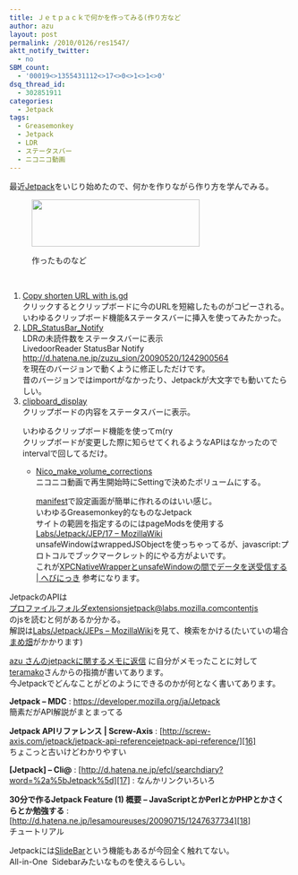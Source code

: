 ```yaml
---
title: Ｊｅｔｐａｃｋで何かを作ってみる(作り方など
author: azu
layout: post
permalink: /2010/0126/res1547/
aktt_notify_twitter:
  - no
SBM_count:
  - '00019<>1355431112<>17<>0<>1<>1<>0'
dsq_thread_id:
  - 302851911
categories:
  - Jetpack
tags:
  - Greasemonkey
  - Jetpack
  - LDR
  - ステータスバー
  - ニコニコ動画
---
```

最近[Jetpack][1]をいじり始めたので、何かを作りながら作り方を学んでみる。<figure id="attachment_1549" style="width: 300px;" class="wp-caption alignnone">

[][2][<img class="alignnone size-medium wp-image-1550" title="2010-01-26 16-38-15" src="http://wordpress.local/wp-content/uploads/2010/01/2010-01-26-16-38-15-300x84.png" alt="" width="300" height="84" />][3]<figcaption class="wp-caption-text">作ったものなど</figcaption></figure> 
<br class="spacer_" />

1.  [Copy shorten URL with is.gd][4]  
    クリックするとクリップボードに今のURLを短縮したものがコピーされる。  
    いわゆるクリップボード機能&ステータスバーに挿入を使ってみたかった。
2.  [LDR\_StatusBar\_Notify][5]  
    LDRの未読件数をステータスバーに表示  
    LivedoorReader StatusBar Notify  
    http://d.hatena.ne.jp/zuzu_sion/20090520/1242900564  
    を現在のバージョンで動くように修正しただけです。  
    昔のバージョンではimportがなかったり、Jetpackが大文字でも動いてたらしい。
3.  [clipboard_display][6]  
    クリップボードの内容をステータスバーに表示。</p> 
    いわゆるクリップボード機能を使ってm(ry  
    クリップボードが変更した際に知らせてくれるようなAPIはなかったのでintervalで回してるだけ。</li> 
    *   [Nico\_make\_volume_corrections  
        ][7]ニコニコ動画で再生開始時にSettingで決めたボリュームにする。</p> 
        [manifest][8]で設定画面が簡単に作れるのはいい感じ。  
        いわゆるGreasemonkey的なものなJetpack  
        サイトの範囲を指定するのにはpageModsを使用する  
        [Labs/Jetpack/JEP/17 &#8211; MozillaWiki  
        ][9]unsafeWindowはwrappedJSObjectを使っちゃってるが、javascript:プロトコルでブックマークレット的にやる方がよいです。  
        これが[XPCNativeWrapperとunsafeWindowの間でデータを送受信する | へびにっき][10] 参考になります。</li> </ol> 
        JetpackのAPIは  
        プロファイルフォルダextensionsjetpack@labs.mozilla.comcontentjs  
        のjsを読むと何があるか分かる。  
        解説は[Labs/Jetpack/JEPs &#8211; MozillaWiki][11]を見て、検索をかける(たいていの場合[まめ畑][12]がかかります)
        
        [azu さんのjetpackに関するメモに返信][13] に自分がメモったことに対して[teramako][14]さんからの指摘が書いてあります。  
        今Jetpackでどんなことがどのようにできるのかが何となく書いてあります。
        
        **Jetpack &#8211; MDC**
        :   [https://developer.mozilla.org/ja/Jetpack ][15]   
            簡素だがAPI解説がまとまってる
        
        **Jetpack APIリファレンス | Screw-Axis**
        :   [http://screw-axis.com/jetpack/jetpack-api-referencejetpack-api-reference/][16]  
            ちょこっと古いけどわかりやすい
        
        **[Jetpack] &#8211; Cli@**
        :   [http://d.hatena.ne.jp/efcl/searchdiary?word=%2a%5bJetpack%5d][17]
        :   なんかリンクいろいろ
        
        **30分で作るJetpack Feature (1) 概要 &#8211; JavaScriptとかPerlとかPHPとかさくらとか勉強する**
        :   [http://d.hatena.ne.jp/lesamoureuses/20090715/1247637734][18]  
            チュートリアル
        
        Jetpackには[SlideBar][19]という機能もあるが今回全く触れてない。  
        All-in-One  Sidebarみたいなものを使えるらしい。
        
        <br class="spacer_" />

 [1]: https://jetpack.mozillalabs.com/
 [2]: http://wordpress.local/wp-content/uploads/2010/01/sshot-2010-01-26-1.png
 [3]: http://wordpress.local/wp-content/uploads/2010/01/2010-01-26-16-38-15.png
 [4]: http://jetpackgallery.mozillalabs.com/jetpacks/301
 [5]: http://jetpackgallery.mozillalabs.com/jetpacks/320
 [6]: http://jetpackgallery.mozillalabs.com/jetpacks/322
 [7]: http://jetpackgallery.mozillalabs.com/jetpacks/321
 [8]: https://developer.mozilla.org/ja/Jetpack/Storage/Settings
 [9]: https://wiki.mozilla.org/Labs/Jetpack/JEP/17
 [10]: http://wp.serpere.info/archives/1107
 [11]: https://wiki.mozilla.org/Labs/Jetpack/JEPs
 [12]: http://d.hatena.ne.jp/con_mame/
 [13]: http://gist.github.com/282717
 [14]: http://d.hatena.ne.jp/teramako/
 [15]: https://developer.mozilla.org/ja/Jetpack "Jetpack - MDC"
 [16]: http://screw-axis.com/jetpack/jetpack-api-referencejetpack-api-reference/ "Jetpack APIリファレンス | Screw-Axis"
 [17]: http://d.hatena.ne.jp/efcl/searchdiary?word=%2a%5bJetpack%5d "[Jetpack] - Cli@"
 [18]: http://d.hatena.ne.jp/lesamoureuses/20090715/1247637734 "30分で作るJetpack Feature (1) 概要 - JavaScriptとかPerlとかPHPとかさくらとか勉強する"
 [19]: https://wiki.mozilla.org/Labs/Jetpack/JEP/16
